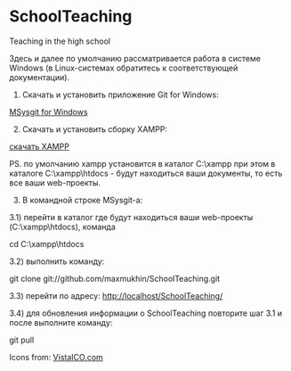 SchoolTeaching
==============

Teaching in the high school

Здесь и далее по умолчанию рассматривается работа в системе Windows (в Linux-системах обратитесь к соответствующей документации).

1) Скачать и установить приложение Git for Windows:

[MSysgit for Windows](https://github.com/downloads/msysgit/git/Git-1.7.11-preview20120710.exe)

2) Скачать и установить сборку XAMPP:

[скачать XAMPP](http://www.apachefriends.org/download.php?xampp-win32-1.8.1-VC9-installer.exe)

PS. по умолчанию xampp установится в каталог C:\xampp
при этом в каталоге C:\xampp\htdocs - будут находиться ваши документы, то есть все ваши web-проекты.

3) В командной строке MSysgit-а:

 3.1) перейти в каталог где будут находиться ваши web-проекты (C:\xampp\htdocs), команда

cd C:\xampp\htdocs

 3.2) выполнить команду:

git clone git://github.com/maxmukhin/SchoolTeaching.git

 3.3) перейти по адресу:
[http://localhost/SchoolTeaching/](http://localhost/SchoolTeaching/)


 3.4) для обновления информации о SchoolTeaching повторите шаг 3.1 и после выполните команду:

git pull






Icons from: [VistaICO.com](http://www.vistaico.com)



